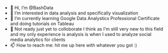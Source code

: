 - 👋 Hi, I’m @BashData
- 👀 I’m interested in data analysis and specifically visualization
- 🌱 I’m currently learning Google Data Analystics Professional Certificate and doing tutorials on Tableau
- 💞️ Not ready just yet to colloborate I think as I'm still very new to this field and my only experience is analysis is when I used to analyze social media analytics for clients
- 📫 How to reach me: hit me up here with whatever you got :)

<!---
BashData/BashData is a ✨ special ✨ repository because its `README.md` (this file) appears on your GitHub profile.
You can click the Preview link to take a look at your changes.
--->
